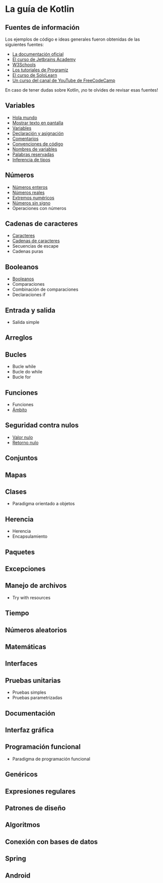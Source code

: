 # La guía de Kotlin

## Fuentes de información

Los ejemplos de código e ideas generales fueron obtenidas de las siguientes fuentes:

- [La documentación oficial](https://kotlinlang.org/docs/home.html)
- [El curso de Jetbrains Academy](https://hyperskill.org/tracks/18)
- [W3Schools](https://www.w3schools.com/kotlin/)
- [Los tutoriales de Programiz](https://www.programiz.com/kotlin-programming)
- [El curso de SoloLearn](https://www.sololearn.com/learning/1160)
- [Un curso del canal de YouTube de FreeCodeCamp](https://www.youtube.com/watch?v=F9UC9DY-vIU)

En caso de tener dudas sobre Kotlin, ¡no te olvides de revisar esas fuentes!

## Variables

- [Hola mundo](content/hola-mundo.md)
- [Mostrar texto en pantalla](content/mostrar-texto.md)
- [Variables](content/variables.md)
- [Declaración y asignación](content/declaracion-y-asignacion.md)
- [Comentarios](content/comentarios.md)
- [Convenciones de código](content/convenciones-de-codigo.md)
- [Nombres de variables](content/nombres-de-variables.md)
- [Palabras reservadas](content/palabras-clave.md)
- [Inferencia de tipos](content/inferencia-de-tipos.md)

## Números

- [Números enteros](content/numeros-enteros.md)
- [Números reales](content/numeros-reales.md)
- [Extremos numéricos](content/extremos-numericos.md)
- [Números sin signo](content/numeros-sin-signo.md)
- Operaciones con números

## Cadenas de caracteres

- [Caracteres](content/caracteres.md)
- [Cadenas de caracteres](content/string.md)
- Secuencias de escape
- Cadenas puras

## Booleanos

- [Booleanos](content/booleanos.md)
- Comparaciones
- Combinación de comparaciones
- Declaraciones if

## Entrada y salida

- Salida simple

## Arreglos

## Bucles

- Bucle while
- Bucle do while
- Bucle for

## Funciones

- Funciones
- [Ámbito](content/ambito.md)

## Seguridad contra nulos

- [Valor nulo](content/nulo.md)
- [Retorno nulo](content/retorno-nulo.md)

## Conjuntos

## Mapas

## Clases

- Paradigma orientado a objetos

## Herencia

- Herencia
- Encapsulamiento

## Paquetes

## Excepciones

## Manejo de archivos

- Try with resources

## Tiempo

## Números aleatorios

## Matemáticas

## Interfaces

## Pruebas unitarias

- Pruebas simples
- Pruebas parametrizadas

## Documentación

## Interfaz gráfica

## Programación funcional

- Paradigma de programación funcional

## Genéricos

## Expresiones regulares

## Patrones de diseño

## Algoritmos

## Conexión con bases de datos

## Spring

## Android
